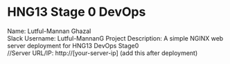 # HNG13 Stage 0 DevOps

Name: Lutful-Mannan Ghazal  
Slack Username: Lutful-MannanG 
Project Description: A simple NGINX web server deployment for HNG13 DevOps Stage0  
//Server URL/IP: http://[your-server-ip]  (add this after deployment)

